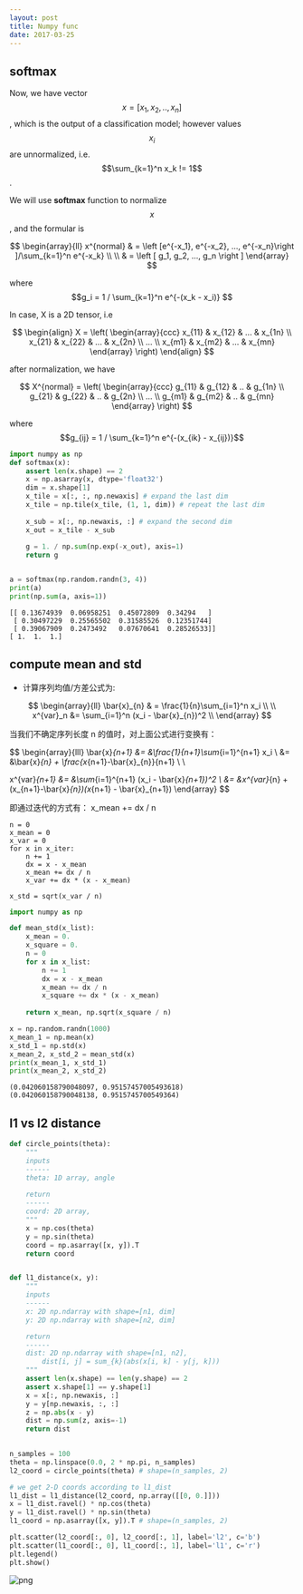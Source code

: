 ```yaml
---
layout: post
title: Numpy func
date: 2017-03-25
---
```




## softmax

Now, we have vector $$x = [x_1, x_2, .., x_n]$$, which is the output of a classification model; 
however values $$x_i$$ are unnormalized, i.e. $$\sum_{k=1}^n x_k != 1$$.

We will use **softmax** function to normalize $$x$$, and the formular is

$$
\begin{array}{ll}
x^{normal} & = \left [e^{-x_1}, e^{-x_2}, ..., e^{-x_n}\right ]/\sum_{k=1}^n e^{-x_k} \\ \\
&  = \left [ g_1, g_2, ..., g_n \right ]  
\end{array}
$$

where $$g_i =  1 / \sum_{k=1}^n e^{-(x_k - x_i)} $$


In case, X is a 2D tensor, i.e


$$
\begin{align}
X = \left( \begin{array}{ccc}
x_{11} & x_{12} & ... & x_{1n} \\
x_{21} & x_{22} & ... & x_{2n} \\
... \\
x_{m1} & x_{m2} & ... & x_{mn} \end{array} \right)
\end{align}
$$

after normalization, we have

$$
X^{normal} = \left( \begin{array}{ccc}
g_{11} & g_{12} & .. & g_{1n} \\
g_{21} & g_{22} & .. & g_{2n} \\
... \\
g_{m1} & g_{m2} & .. & g_{mn} \end{array} \right)
$$

where $$g_{ij} =  1 / \sum_{k=1}^n e^{-(x_{ik} - x_{ij})}$$


```python
import numpy as np
def softmax(x):
    assert len(x.shape) == 2
    x = np.asarray(x, dtype='float32')
    dim = x.shape[1]
    x_tile = x[:, :, np.newaxis] # expand the last dim
    x_tile = np.tile(x_tile, (1, 1, dim)) # repeat the last dim
    
    x_sub = x[:, np.newaxis, :] # expand the second dim
    x_out = x_tile - x_sub
    
    g = 1. / np.sum(np.exp(-x_out), axis=1)
    return g


a = softmax(np.random.randn(3, 4))
print(a)
print(np.sum(a, axis=1))
```

    [[ 0.13674939  0.06958251  0.45072809  0.34294   ]
     [ 0.30497229  0.25565502  0.31585526  0.12351744]
     [ 0.39067909  0.2473492   0.07670641  0.28526533]]
    [ 1.  1.  1.]


## compute mean and std

 * 计算序列均值/方差公式为:

 $$
 \begin{array}{ll}
 \bar{x}_{n} & = \frac{1}{n}\sum_{i=1}^n x_i \\ \\
 x^{var}_n &= \sum_{i=1}^n (x_i - \bar{x}_{n})^2 \\
 \end{array}
 $$
 

 当我们不确定序列长度 n 的值时，对上面公式进行变换有：

  $$
 \begin{array}{lll}
 \bar{x}_{n+1}  &= &\frac{1}{n+1}\sum_{i=1}^{n+1} x_i \\
 &= &\bar{x}_{n} + \frac{x_{n+1}-\bar{x}_{n}}{n+1} \\ \\

 x^{var}_{n+1}  &= &\sum_{i=1}^{n+1} (x_i - \bar{x}_{n+1})^2 \\
  &= &x^{var}_{n} + (x_{n+1}-\bar{x}_{n})(x_{n+1} - \bar{x}_{n+1})
 \end{array}
 $$

 


 即通过迭代的方式有：
 x_mean += dx / n
 ```
 n = 0
 x_mean = 0
 x_var = 0
 for x in x_iter:
     n += 1
     dx = x - x_mean
     x_mean += dx / n
     x_var += dx * (x - x_mean)
  
 x_std = sqrt(x_var / n)
 ```


```python
import numpy as np

def mean_std(x_list):
    x_mean = 0.
    x_square = 0.
    n = 0
    for x in x_list:
        n += 1
        dx = x - x_mean
        x_mean += dx / n
        x_square += dx * (x - x_mean)
    
    return x_mean, np.sqrt(x_square / n)

x = np.random.randn(1000)
x_mean_1 = np.mean(x)
x_std_1 = np.std(x)
x_mean_2, x_std_2 = mean_std(x)
print(x_mean_1, x_std_1)
print(x_mean_2, x_std_2)
```

    (0.042060158790048097, 0.95157457005493618)
    (0.042060158790048138, 0.9515745700549364)



## l1 vs l2 distance
```python
def circle_points(theta):
    """
    inputs
    ------
    theta: 1D array, angle
    
    return
    ------
    coord: 2D array,
    """
    x = np.cos(theta)
    y = np.sin(theta)
    coord = np.asarray([x, y]).T
    return coord


def l1_distance(x, y):
    """
    inputs
    ------
    x: 2D np.ndarray with shape=[n1, dim]
    y: 2D np.ndarray with shape=[n2, dim]

    return
    ------
    dist: 2D np.ndarray with shape=[n1, n2], 
        dist[i, j] = sum_{k}(abs(x[i, k] - y[j, k]))
    """
    assert len(x.shape) == len(y.shape) == 2
    assert x.shape[1] == y.shape[1]
    x = x[:, np.newaxis, :]
    y = y[np.newaxis, :, :]
    z = np.abs(x - y)
    dist = np.sum(z, axis=-1)
    return dist
    
```


```python
n_samples = 100
theta = np.linspace(0.0, 2 * np.pi, n_samples)
l2_coord = circle_points(theta) # shape=(n_samples, 2)
```


```python
# we get 2-D coords according to l1_dist
l1_dist = l1_distance(l2_coord, np.array([[0, 0.]]))
x = l1_dist.ravel() * np.cos(theta)
y = l1_dist.ravel() * np.sin(theta)
l1_coord = np.asarray([x, y]).T # shape=(n_samples, 2)
```


```python
plt.scatter(l2_coord[:, 0], l2_coord[:, 1], label='l2', c='b')
plt.scatter(l1_coord[:, 0], l1_coord[:, 1], label='l1', c='r')
plt.legend()
plt.show()
```


![png](numpy_funcs/l1_l2_points.png)



```python

```
